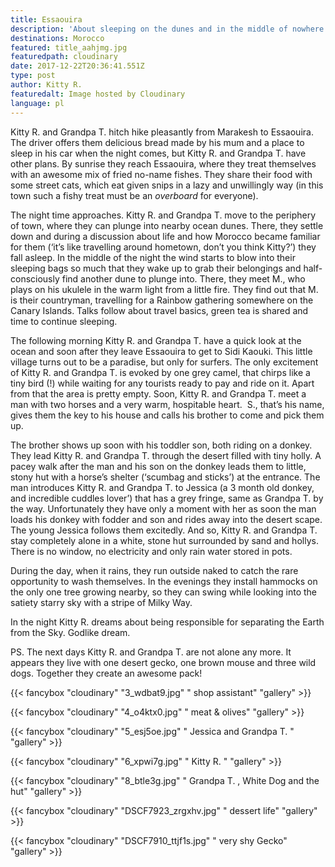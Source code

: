 ```yaml
---
title: Essaouira
description: 'About sleeping on the dunes and in the middle of nowhere. '
destinations: Morocco
featured: title_aahjmg.jpg
featuredpath: cloudinary
date: 2017-12-22T20:36:41.551Z
type: post
author: Kitty R.
featuredalt: Image hosted by Cloudinary
language: pl
---
```

Kitty R. and Grandpa T. hitch hike pleasantly from Marakesh to Essaouira. The driver offers them delicious bread made by his mum and a place to sleep in his car when the night comes, but Kitty R. and Grandpa T. have other plans. By sunrise they reach Essaouira, where they treat themselves with an awesome mix of fried no-name fishes. They share their food with some street cats, which eat given snips in a lazy and unwillingly way (in this town such a fishy treat must be an _overboard_ for everyone).

The night time approaches. Kitty R. and Grandpa T. move to the periphery of town, where they can plunge into nearby ocean dunes. There, they settle down and during a discussion about life and how Morocco became familiar for them (‘it’s like travelling around hometown, don’t you think Kitty?’) they fall asleep. In the middle of the night the wind starts to blow into their sleeping bags so much that they wake up to grab their belongings and half-consciously find another dune to plunge into. There, they meet M., who plays on his ukulele in the warm light from a little fire. They find out that M. is their countryman, travelling for a Rainbow gathering somewhere on the Canary Islands. Talks follow about travel basics, green tea is shared and time to continue sleeping.

The following morning Kitty R. and Grandpa T. have a quick look at the ocean and soon after they leave Essaouira to get to Sidi Kaouki. This little village turns out to be a paradise, but only for surfers. The only excitement of Kitty R. and Grandpa T. is evoked by one grey camel, that chirps like a tiny bird (!) while waiting for any tourists ready to pay and ride on it. Apart from that the area is pretty empty. Soon, Kitty R. and Grandpa T. meet a man with two horses and a very warm, hospitable heart.  S., that’s his name, gives them the key to his house and calls his brother to come and pick them up.

The brother shows up soon with his toddler son, both riding on a donkey. They lead Kitty R. and Grandpa T. through the desert filled with tiny holly. A pacey walk after the man and his son on the donkey leads them to little, stony hut with a horse’s shelter (‘scumbag and sticks’) at the entrance. The man introduces Kitty R. and Grandpa T. to Jessica (a 3 month old donkey, and incredible cuddles lover’) that has a grey fringe, same as Grandpa T. by the way. Unfortunately they have only a moment with her as soon the man loads his donkey with fodder and son and rides away into the desert scape. The young Jessica follows them excitedly. And so, Kitty R. and Grandpa T. stay completely alone in a white, stone hut surrounded by sand and hollys. There is no window, no electricity and only rain water stored in pots.

During the day, when it rains, they run outside naked to catch the rare opportunity to wash themselves. In the evenings they install hammocks on the only one tree growing nearby, so they can swing while looking into the satiety starry sky with a stripe of Milky Way.

In the night Kitty R. dreams about being responsible for separating the Earth from the Sky. Godlike dream.

PS. The next days Kitty R. and Grandpa T. are not alone any more. It appears they live with one desert gecko, one brown mouse and three wild dogs. Together they create an awesome pack!

{{< fancybox "cloudinary" "3_wdbat9.jpg" " shop assistant" "gallery" >}}

{{< fancybox "cloudinary" "4_o4ktx0.jpg" " meat & olives" "gallery" >}}

{{< fancybox "cloudinary" "5_esj5oe.jpg" " Jessica and Grandpa T. " "gallery" >}}

{{< fancybox "cloudinary" "6_xpwi7g.jpg" " Kitty R. " "gallery" >}}

{{< fancybox "cloudinary" "8_btle3g.jpg" " Grandpa T. , White Dog and the hut" "gallery" >}}

{{< fancybox "cloudinary" "DSCF7923_zrgxhv.jpg" " dessert life" "gallery" >}}

{{< fancybox "cloudinary" "DSCF7910_ttjf1s.jpg" " very shy Gecko" "gallery" >}}
